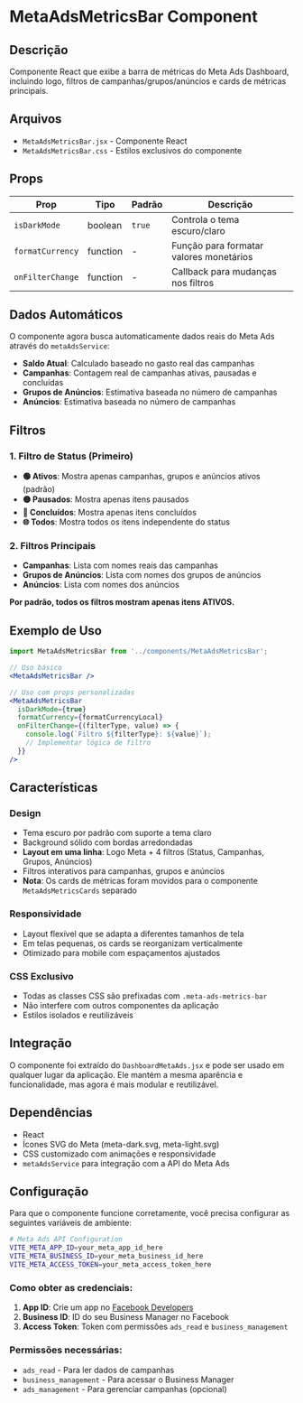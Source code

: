 # MetaAdsMetricsBar Component

## Descrição
Componente React que exibe a barra de métricas do Meta Ads Dashboard, incluindo logo, filtros de campanhas/grupos/anúncios e cards de métricas principais.

## Arquivos
- `MetaAdsMetricsBar.jsx` - Componente React
- `MetaAdsMetricsBar.css` - Estilos exclusivos do componente

## Props

| Prop | Tipo | Padrão | Descrição |
|------|------|--------|-----------|
| `isDarkMode` | boolean | `true` | Controla o tema escuro/claro |
| `formatCurrency` | function | - | Função para formatar valores monetários |
| `onFilterChange` | function | - | Callback para mudanças nos filtros |

## Dados Automáticos

O componente agora busca automaticamente dados reais do Meta Ads através do `metaAdsService`:

- **Saldo Atual**: Calculado baseado no gasto real das campanhas
- **Campanhas**: Contagem real de campanhas ativas, pausadas e concluídas
- **Grupos de Anúncios**: Estimativa baseada no número de campanhas
- **Anúncios**: Estimativa baseada no número de campanhas

## Filtros

### 1. **Filtro de Status** (Primeiro)
- **🟢 Ativos**: Mostra apenas campanhas, grupos e anúncios ativos (padrão)
- **🟡 Pausados**: Mostra apenas itens pausados
- **🔴 Concluídos**: Mostra apenas itens concluídos
- **🌐 Todos**: Mostra todos os itens independente do status

### 2. **Filtros Principais**
- **Campanhas**: Lista com nomes reais das campanhas
- **Grupos de Anúncios**: Lista com nomes dos grupos de anúncios
- **Anúncios**: Lista com nomes dos anúncios

**Por padrão, todos os filtros mostram apenas itens ATIVOS.**

## Exemplo de Uso

```jsx
import MetaAdsMetricsBar from '../components/MetaAdsMetricsBar';

// Uso básico
<MetaAdsMetricsBar />

// Uso com props personalizadas
<MetaAdsMetricsBar 
  isDarkMode={true}
  formatCurrency={formatCurrencyLocal}
  onFilterChange={(filterType, value) => {
    console.log(`Filtro ${filterType}: ${value}`);
    // Implementar lógica de filtro
  }}
/>
```

## Características

### Design
- Tema escuro por padrão com suporte a tema claro
- Background sólido com bordas arredondadas
- **Layout em uma linha**: Logo Meta + 4 filtros (Status, Campanhas, Grupos, Anúncios)
- Filtros interativos para campanhas, grupos e anúncios
- **Nota**: Os cards de métricas foram movidos para o componente `MetaAdsMetricsCards` separado

### Responsividade
- Layout flexível que se adapta a diferentes tamanhos de tela
- Em telas pequenas, os cards se reorganizam verticalmente
- Otimizado para mobile com espaçamentos ajustados

### CSS Exclusivo
- Todas as classes CSS são prefixadas com `.meta-ads-metrics-bar`
- Não interfere com outros componentes da aplicação
- Estilos isolados e reutilizáveis

## Integração

O componente foi extraído do `DashboardMetaAds.jsx` e pode ser usado em qualquer lugar da aplicação. Ele mantém a mesma aparência e funcionalidade, mas agora é mais modular e reutilizável.

## Dependências

- React
- Ícones SVG do Meta (meta-dark.svg, meta-light.svg)
- CSS customizado com animações e responsividade
- `metaAdsService` para integração com a API do Meta Ads

## Configuração

Para que o componente funcione corretamente, você precisa configurar as seguintes variáveis de ambiente:

```bash
# Meta Ads API Configuration
VITE_META_APP_ID=your_meta_app_id_here
VITE_META_BUSINESS_ID=your_meta_business_id_here
VITE_META_ACCESS_TOKEN=your_meta_access_token_here
```

### Como obter as credenciais:

1. **App ID**: Crie um app no [Facebook Developers](https://developers.facebook.com/)
2. **Business ID**: ID do seu Business Manager no Facebook
3. **Access Token**: Token com permissões `ads_read` e `business_management`

### Permissões necessárias:
- `ads_read` - Para ler dados de campanhas
- `business_management` - Para acessar o Business Manager
- `ads_management` - Para gerenciar campanhas (opcional)

